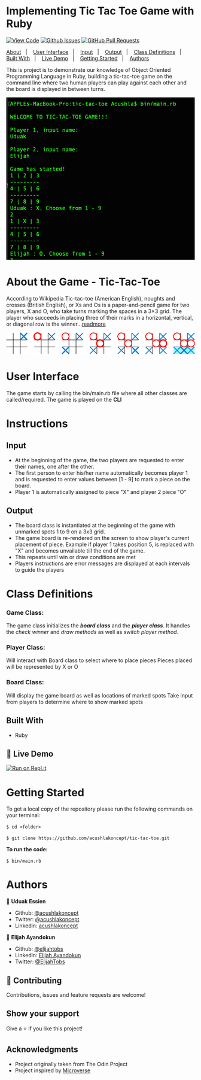 # Implementing Tic Tac Toe Game with Ruby

[![View Code](https://img.shields.io/badge/View%20-Code-green)](https://github.com/acushlakoncept/tic-tac-toe)
[![Github Issues](https://img.shields.io/badge/GitHub-Issues-orange)](https://github.com/acushlakoncept/tic-tac-toe/issues)
[![GitHub Pull Requests](https://img.shields.io/badge/GitHub-Pull%20Requests-blue)](https://github.com/acushlakoncept/tic-tac-toe/pulls)

<a text-align="center" href="#about">About</a>&nbsp;&nbsp;&nbsp;|&nbsp;&nbsp;&nbsp;
<a href="#method">User Interface</a>&nbsp;&nbsp;&nbsp;|&nbsp;&nbsp;&nbsp;
<a href="#ins">Input</a>&nbsp;&nbsp;&nbsp;|&nbsp;&nbsp;&nbsp;
<a href="#with">Output</a>&nbsp;&nbsp;&nbsp;|&nbsp;&nbsp;&nbsp;
<a href="#ldl">Class Definitions</a>&nbsp;&nbsp;&nbsp;|&nbsp;&nbsp;&nbsp;
<a href="#ldl">Built With</a>&nbsp;&nbsp;&nbsp;|&nbsp;&nbsp;&nbsp;
<a href="#ldl">Live Demo</a>&nbsp;&nbsp;&nbsp;|&nbsp;&nbsp;&nbsp;
<a href="#ldl">Getting Started</a>&nbsp;&nbsp;&nbsp;|&nbsp;&nbsp;&nbsp;
<a href="#author">Authors</a>

This is project is to demonstrate our knowledge of Object Oriented Programming Language in Ruby, building a tic-tac-toe game on the command line where two human players can play against each other and the board is displayed in between turns.

![screenshot](./screenshot.jpg)

# About the Game - Tic-Tac-Toe

According to Wikipedia Tic-tac-toe (American English), noughts and crosses (British English), or Xs and Os is a paper-and-pencil game for two players, X and O, who take turns marking the spaces in a 3×3 grid. The player who succeeds in placing three of their marks in a horizontal, vertical, or diagonal row is the winner...[readmore](https://en.wikipedia.org/wiki/Tic-tac-toe#:~:text=Tic%2Dtac%2Dtoe%20American,diagonal%20row%20is%20the%20winner.)

![screenshot](./tic-tac-toe.png)

# User Interface
The game starts by calling the bin/main.rb file where all other classes are called/required. The game is played on the **CLI**

# Instructions

## Input
- At the beginning of the game, the two players are requested to enter their names, one after the other.
- The first person to enter his/her name automatically becomes player 1 and is requested to enter values 
between [1 - 9] to mark a piece on the board.
- Player 1 is automatically assigned to piece "X" and player 2 piece "O"


## Output
- The board class is instantiated at the beginning of the game with unmarked spots 1 to 9 on a 3x3 grid.
- The game board is re-rendered on the screen to show player's current placement of piece. Example if 
  player 1 takes position 5, is replaced with "X" and becomes unvailable till the end of the game.
- This repeats until win or draw conditions are met
- Players instructions are error messages are displayed at each intervals to guide the players


# Class Definitions

### **Game Class**:
The game class initializes the **_board class_** and the **_player class_**. It handles the _check winner_ and _draw methods_ as well as _switch player method_.

### **Player Class**:
Will interact with Board class to select where to place pieces
Pieces placed will be represented by X or O

### **Board Class**:
Will display the game board as well as locations of marked spots
Take input from players to determine where to show marked spots


## Built With

- Ruby

## 🔴 Live Demo <a name = "ldl"></a>


[![Run on Repl.it](https://repl.it/badge/github/acushlakoncept/tic-tac-toe)](https://repl.it/@Acushla/tic-tac-toe)


# Getting Started

To get a local copy of the repository please run the following commands on your terminal:

```
$ cd <folder>
```

```
$ git clone https://github.com/acushlakoncept/tic-tac-toe.git
```

**To run the code:** 

```
$ bin/main.rb
```

# Authors

👤 **Uduak Essien**

- Github: [@acushlakoncept](https://github.com/acushlakoncept/)
- Twitter: [@acushlakoncept](https://twitter.com/acushlakoncept)
- Linkedin: [acushlakoncept](https://www.linkedin.com/in/acushlakoncept/)

👤 **Elijah Ayandokun**

- Github: [@elijahtobs](https://github.com/elijahtobs)
- Linkedin: [Elijah Ayandokun](https://www.linkedin.com/in/ayandokunelijah/)
- Twitter: [@ElijahTobs](https://twitter.com/ElijahTobs)

## 🤝 Contributing

Contributions, issues and feature requests are welcome!

## Show your support

Give a ⭐️ if you like this project!

## Acknowledgments

- Project originally taken from The Odin Project
- Project inspired by [Microverse](https://www.microverse.org)
